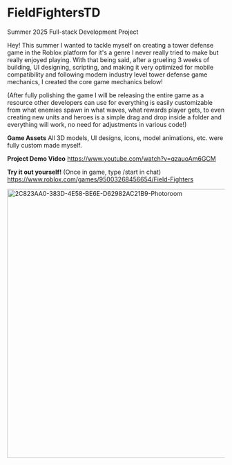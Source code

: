 # FieldFightersTD
Summer 2025 Full-stack Development Project

Hey! This summer I wanted to tackle myself on creating a tower defense game in the Roblox platform for it's a genre I never really tried to make but really enjoyed playing. With that being said, after a grueling 3 weeks of building, UI designing, scripting, and making it very optimized for mobile compatibility and following modern industry level tower defense game mechanics, I created the core game mechanics below!

(After fully polishing the game I will be releasing the entire game as a resource other developers can use for everything is easily customizable from what enemies spawn in what waves, what rewards player gets, to even creating new units and heroes is a simple drag and drop inside a folder and everything will work, no need for adjustments in various code!) 

**Game Assets**
All 3D models, UI designs, icons, model animations, etc. were fully custom made myself.


**Project Demo Video**
https://www.youtube.com/watch?v=qzauoAm6GCM

**Try it out yourself!**
(Once in game, type /start in chat)
https://www.roblox.com/games/95003268456654/Field-Fighters





<img width="624" height="624" alt="2C823AA0-383D-4E58-BE6E-D62982AC21B9-Photoroom" src="https://github.com/user-attachments/assets/45b5fc48-1505-4ae0-ac2f-8c99e2b1dcda" />
